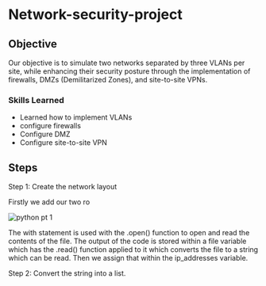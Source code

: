 # Network-security-project

## Objective

Our objective is to simulate two networks separated by three VLANs per site, while enhancing their security posture through the implementation of firewalls, DMZs (Demilitarized Zones), and site-to-site VPNs. 

### Skills Learned

- Learned how to implement VLANs
- configure firewalls
- Configure DMZ
- Configure site-to-site VPN

## Steps

Step 1:
Create the network layout

Firstly we add our two ro
 
 ![python pt 1](https://github.com/VegaL101/Updating-Files-in-python/assets/166334918/e23f3a6c-f2f4-4f7b-a676-4d41b5450cdb)

The with statement is used with the .open()  function to open and read the contents of the file. The output of the code is stored within a file variable which has the .read()  function applied to it which converts the file to a string which can be read. Then we assign that within the ip_addresses variable.

Step 2:
Convert the string into a list.
